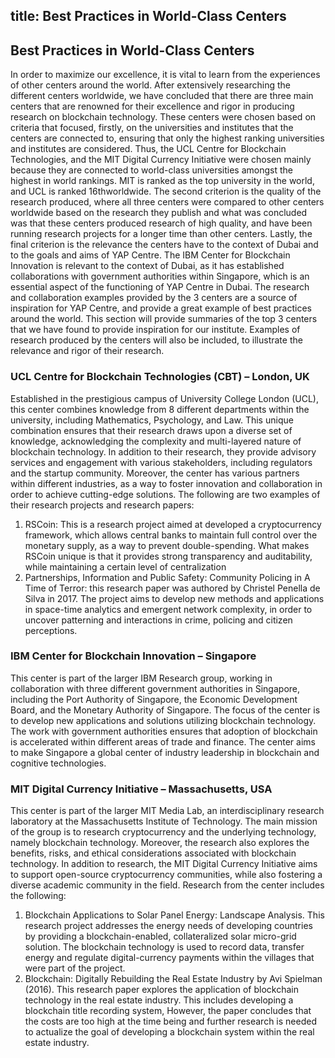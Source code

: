 title: Best Practices in World-Class Centers
---
## Best Practices in World-Class Centers
In order to maximize our excellence, it is vital to learn from the experiences of other centers around the world. After extensively researching the different centers worldwide, we have concluded that there are three main centers that are renowned for their excellence and rigor in producing research on blockchain technology. These centers were chosen based on criteria that focused, firstly, on the universities and institutes that the centers are connected to, ensuring that only the highest ranking universities and institutes are considered. Thus, the UCL Centre for Blockchain Technologies, and the MIT Digital Currency Initiative were chosen mainly because they are connected to world-class universities amongst the highest in world rankings. MIT is ranked as the top university in the world, and UCL is ranked 16thworldwide. The second criterion is the quality of the research produced, where all three centers were compared to other centers worldwide based on the research they publish and what was concluded was that these centers produced research of high quality, and have been running research projects for a longer time than other centers. Lastly, the final criterion is the relevance the centers have to the context of Dubai and to the goals and aims of YAP Centre. The IBM Center for Blockchain Innovation is relevant to the context of Dubai, as it has established collaborations with government authorities within Singapore, which is an essential aspect of the functioning of YAP Centre in Dubai. The research and collaboration examples provided by the 3 centers are a source of inspiration for YAP Centre, and provide a great example of best practices around the world.
This section will provide summaries of the top 3 centers that we have found to provide inspiration for our institute. Examples of research produced by the centers will also be included, to illustrate the relevance and rigor of their research.
### UCL Centre for Blockchain Technologies (CBT) – London, UK
Established in the prestigious campus of University College London (UCL), this center combines knowledge from 8 different departments within the university, including Mathematics, Psychology, and Law. This unique combination ensures that their research draws upon a diverse set of knowledge, acknowledging the complexity and multi-layered nature of blockchain technology. In addition to their research, they provide advisory services and engagement with various stakeholders, including regulators and the startup community. Moreover, the center has various partners within different industries, as a way to foster innovation and collaboration in order to achieve cutting-edge solutions. The following are two examples of their research projects and research papers:

1. RSCoin: This is a research project aimed at developed a cryptocurrency framework, which allows central banks to maintain full control over the monetary supply, as a way to prevent double-spending. What makes RSCoin unique is that it provides strong transparency and auditability, while maintaining a certain level of centralization
2. Partnerships, Information and Public Safety: Community Policing in A Time of Terror: this research paper was authored by Christel Penella de Silva in 2017. The project aims to develop new methods and applications in space-time analytics and emergent network complexity, in order to uncover patterning and interactions in crime, policing and citizen perceptions.

### IBM Center for Blockchain Innovation – Singapore
This center is part of the larger IBM Research group, working in collaboration with three different government authorities in Singapore, including the Port Authority of Singapore, the Economic Development Board, and the Monetary Authority of Singapore. The focus of the center is to develop new applications and solutions utilizing blockchain technology. The work with government
authorities ensures that adoption of blockchain is accelerated within different areas of trade and finance. The center aims to make Singapore a global center of industry leadership in blockchain and cognitive technologies.

### MIT Digital Currency Initiative – Massachusetts, USA
This center is part of the larger MIT Media Lab, an interdisciplinary research laboratory at the Massachusetts Institute of Technology. The main mission of the group is to research cryptocurrency and the underlying technology, namely blockchain technology. Moreover, the research also explores the benefits, risks, and ethical considerations associated with blockchain technology. In addition to research, the MIT Digital Currency Initiative aims to support open-source cryptocurrency communities, while also fostering a diverse academic community in the field. Research from the center includes the following:
1. Blockchain Applications to Solar Panel Energy: Landscape Analysis. This research project addresses the energy needs of developing countries by providing a blockchain-enabled, collateralized solar micro-grid solution. The blockchain technology is used to record data, transfer energy and regulate digital-currency payments within the villages that were part of the project.
2. Blockchain: Digitally Rebuilding the Real Estate Industry by Avi Spielman (2016). This research paper explores the application of blockchain technology in the real estate industry. This includes developing a blockchain title recording system, However, the paper concludes that the costs are too high at the time being and further research is needed to actualize the goal of developing a blockchain system within the real estate industry.
